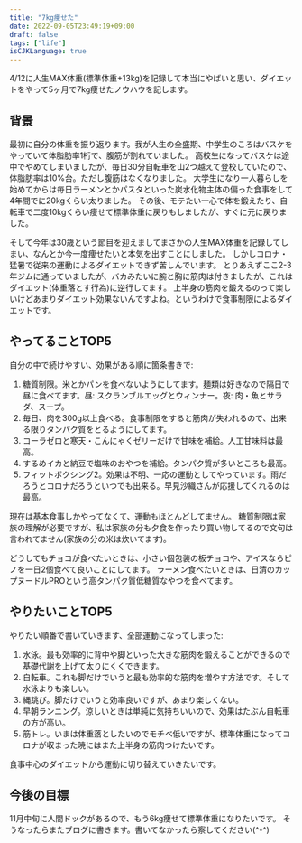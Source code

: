 ```yaml
---
title: "7kg痩せた"
date: 2022-09-05T23:49:19+09:00
draft: false
tags: ["life"]
isCJKLanguage: true
---
```


4/12に人生MAX体重(標準体重+13kg)を記録して本当にやばいと思い、ダイエットをやって5ヶ月で7kg痩せたノウハウを記します。

<!--more-->

## 背景

最初に自分の体重を振り返ります。我が人生の全盛期、中学生のころはバスケをやっていて体脂肪率1桁で、腹筋が割れていました。
高校生になってバスケは途中でやめてしまいましたが、毎日30分自転車を山2つ越えて登校していたので、体脂肪率は10%台。ただし腹筋はなくなりました。
大学生になり一人暮らしを始めてからは毎日ラーメンとかパスタといった炭水化物主体の偏った食事をして4年間でに20kgくらい太りました。
その後、モテたい一心で体を鍛えたり、自転車で二度10kgくらい痩せて標準体重に戻りもしましたが、すぐに元に戻りました。

そして今年は30歳という節目を迎えましてまさかの人生MAX体重を記録してしまい、なんとか今一度痩せたいと本気を出すことにしました。
しかしコロナ・猛暑で従来の運動によるダイエットできず苦しんでいます。
とりあえずここ2-3年ジムに通っていましたが、バカみたいに腕と胸に筋肉は付きましたが、これはダイエット(体重落とす行為)に逆行してます。
上半身の筋肉を鍛えるのって楽しいけどあまりダイエット効果ないんですよね。というわけで食事制限によるダイエットです。

## やってることTOP5

自分の中で続けやすい、効果がある順に箇条書きで:

1. 糖質制限。米とかパンを食べないようにしてます。麺類は好きなので隔日で昼に食べてます。昼: スクランブルエッグとウィンナー。夜: 肉・魚とサラダ、スープ。
2. 毎日、肉を300g以上食べる。食事制限をすると筋肉が失われるので、出来る限りタンパク質をとるようにしてます。
3. コーラゼロと寒天・こんにゃくゼリーだけで甘味を補給。人工甘味料は最高。
4. するめイカと納豆で塩味のおやつを補給。タンパク質が多いところも最高。
5. フィットボクシング2。効果は不明、一応の運動としてやっています。雨だろうとコロナだろうといつでも出来る。早見沙織さんが応援してくれるのは最高。

現在は基本食事しかやってなくて、運動もほとんどしてません。
糖質制限は家族の理解が必要ですが、私は家族の分も夕食を作ったり買い物してるので文句は言われてません(家族の分の米は炊いてます)。

どうしてもチョコが食べたいときは、小さい個包装の板チョコや、アイスならピノを一日2個食べて良いことにしてます。
ラーメン食べたいときは、日清のカップヌードルPROという高タンパク質低糖質なやつを食べてます。

## やりたいことTOP5

やりたい順番で書いていきます、全部運動になってしまった:

1. 水泳。最も効率的に背中や脚といった大きな筋肉を鍛えることができるので基礎代謝を上げて太りにくくできます。
2. 自転車。これも脚だけでいうと最も効率的な筋肉を増やす方法です。そして水泳よりも楽しい。
3. 縄跳び。脚だけでいうと効率良いですが、あまり楽しくない。
4. 早朝ランニング。涼しいときは単純に気持ちいいので、効果はたぶん自転車の方が高い。
5. 筋トレ。いまは体重落としたいのでモチベ低いですが、標準体重になってコロナが収まった暁にはまた上半身の筋肉つけたいです。

食事中心のダイエットから運動に切り替えていきたいです。

## 今後の目標

11月中旬に人間ドックがあるので、もう6kg痩せて標準体重になりたいです。
そうなったらまたブログに書きます。書いてなかったら察してください(^-^)

